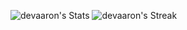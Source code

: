 ![devaaron's Stats](https://github-readme-stats.vercel.app/api?username=devaaron&theme=blue-green&show_icons=true&hide_border=true&count_private=true) ![devaaron's Streak](https://github-readme-streak-stats.herokuapp.com/?user=devaaron&theme=blue-green&hide_border=true)
